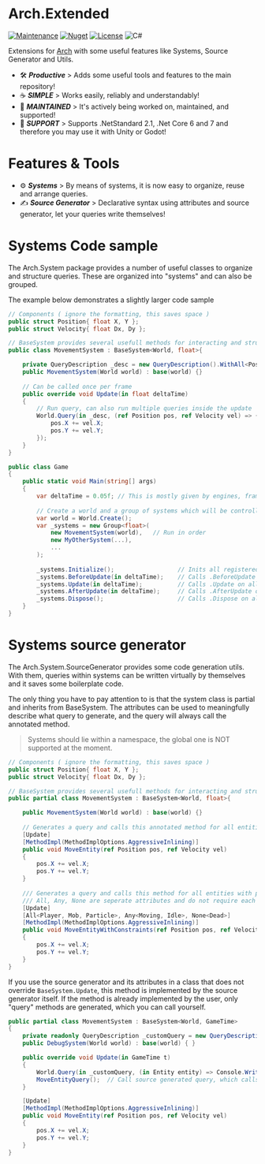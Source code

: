 # Arch.Extended
[![Maintenance](https://img.shields.io/badge/Maintained%3F-yes-green.svg?style=for-the-badge)](https://GitHub.com/Naereen/StrapDown.js/graphs/commit-activity)
[![Nuget](https://img.shields.io/nuget/v/Arch?style=for-the-badge)](https://www.nuget.org/packages/Arch/)
[![License](https://img.shields.io/badge/License-Apache_2.0-blue.svg?style=for-the-badge)](https://opensource.org/licenses/Apache-2.0)
![C#](https://img.shields.io/badge/c%23-%23239120.svg?style=for-the-badge&logo=c-sharp&logoColor=white)

Extensions for [Arch](https://github.com/genaray/Arch) with some useful features like Systems, Source Generator and Utils.
 
- 🛠️ **_Productive_** >  Adds some useful tools and features to the main repository!
- ☕️ **_SIMPLE_** >  Works easily, reliably and understandably!
- 💪 _**MAINTAINED**_ > It's actively being worked on, maintained, and supported!
- 🚢 _**SUPPORT**_ > Supports .NetStandard 2.1, .Net Core 6 and 7 and therefore you may use it with Unity or Godot!

# Features & Tools
- ⚙️ **_Systems_** > By means of systems, it is now easy to organize, reuse and arrange queries. 
- ✍️ **_Source Generator_** > Declarative syntax using attributes and source generator, let your queries write themselves! 

# Systems Code sample

The Arch.System package provides a number of useful classes to organize and structure queries. 
These are organized into "systems" and can also be grouped.

The example below demonstrates a slightly larger code sample

```cs
// Components ( ignore the formatting, this saves space )
public struct Position{ float X, Y };
public struct Velocity{ float Dx, Dy };

// BaseSystem provides several usefull methods for interacting and structuring systems
public class MovementSystem : BaseSystem<World, float>{

    private QueryDescription _desc = new QueryDescription().WithAll<Position, Velocity>();
    public MovementSystem(World world) : base(world) {}
    
    // Can be called once per frame
    public override void Update(in float deltaTime)
    {
        // Run query, can also run multiple queries inside the update
        World.Query(in _desc, (ref Position pos, ref Velocity vel) => {
            pos.X += vel.X;
            pos.Y += vel.Y;
        });  
    }
}

public class Game 
{
    public static void Main(string[] args) 
    {     
        var deltaTime = 0.05f; // This is mostly given by engines, frameworks
        
        // Create a world and a group of systems which will be controlled 
        var world = World.Create();
        var _systems = new Group<float>(
            new MovementSystem(world),   // Run in order
            new MyOtherSystem(...),
            ...
        );
      
        _systems.Initialize();                  // Inits all registered systems
        _systems.BeforeUpdate(in deltaTime);    // Calls .BeforeUpdate on all systems ( can be overriden )
        _systems.Update(in deltaTime);          // Calls .Update on all systems ( can be overriden )
        _systems.AfterUpdate(in deltaTime);     // Calls .AfterUpdate on all System ( can be overriden )
        _systems.Dispose();                     // Calls .Dispose on all systems ( can be overriden )
    }
}
```

# Systems source generator

The Arch.System.SourceGenerator provides some code generation utils. 
With them, queries within systems can be written virtually by themselves and it saves some boilerplate code. 

The only thing you have to pay attention to is that the system class is partial and inherits from BaseSystem.
The attributes can be used to meaningfully describe what query to generate, and the query will always call the annotated method.

> Systems should lie within a namespace, the global one is NOT supported at the moment.

```cs
// Components ( ignore the formatting, this saves space )
public struct Position{ float X, Y };
public struct Velocity{ float Dx, Dy };

// BaseSystem provides several usefull methods for interacting and structuring systems
public partial class MovementSystem : BaseSystem<World, float>{

    public MovementSystem(World world) : base(world) {}
    
    // Generates a query and calls this annotated method for all entities with position and velocity components.
    [Update]
    [MethodImpl(MethodImplOptions.AggressiveInlining)]
    public void MoveEntity(ref Position pos, ref Velocity vel)
    {
        pos.X += vel.X;
        pos.Y += vel.Y;
    }
    
    /// Generates a query and calls this method for all entities with position, velocity, player, mob, particle, either moving or idle and no dead component.
    /// All, Any, None are seperate attributes and do not require each other.
    [Update]
    [All<Player, Mob, Particle>, Any<Moving, Idle>, None<Dead>]
    [MethodImpl(MethodImplOptions.AggressiveInlining)]
    public void MoveEntityWithConstraints(ref Position pos, ref Velocity vel)
    {
        pos.X += vel.X;
        pos.Y += vel.Y;
    }
}
```

If you use the source generator and its attributes in a class that does not override `BaseSystem.Update`, this method is implemented by the source generator itself.
If the method is already implemented by the user, only "query" methods are generated, which you can call yourself.

```csharp
public partial class MovementSystem : BaseSystem<World, GameTime>
{
    private readonly QueryDescription _customQuery = new QueryDescription().WithAll<Position, Velocity>();
    public DebugSystem(World world) : base(world) { }

    public override void Update(in GameTime t)
    {
        World.Query(in _customQuery, (in Entity entity) => Console.WriteLine($"Custom : {entity}"));  // Manual query
        MoveEntityQuery();  // Call source generated query, which calls the MoveEntity method
    }

    [Update]
    [MethodImpl(MethodImplOptions.AggressiveInlining)]
    public void MoveEntity(ref Position pos, ref Velocity vel)
    {
        pos.X += vel.X;
        pos.Y += vel.Y;
    }
}
```
